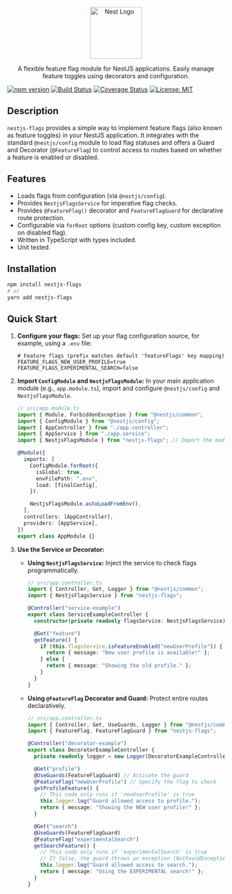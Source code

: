 <p align="center">
  <a href="http://nestjs.com/" target="blank"><img src="https://nestjs.com/img/logo-small.svg" width="120" alt="Nest Logo" /></a>

  <p align="center">
    A flexible feature flag module for NestJS applications. Easily manage feature toggles using decorators and configuration.
  </p>

[![npm version](https://badge.fury.io/js/nestjs-flags.svg)](https://badge.fury.io/js/nestjs-flags) [![Build Status](https://travis-ci.org/your-username/nestjs-flags.svg?branch=main)](https://travis-ci.org/your-username/nestjs-flags) [![Coverage Status](https://coveralls.io/repos/github/your-username/nestjs-flags/badge.svg?branch=main)](https://coveralls.io/github/your-username/nestjs-flags?branch=main) [![License: MIT](https://img.shields.io/badge/License-MIT-yellow.svg)](https://opensource.org/licenses/MIT)

</p>

## Description

`nestjs-flags` provides a simple way to implement feature flags (also known as feature toggles) in your NestJS application. It integrates with the standard `@nestjs/config` module to load flag statuses and offers a Guard and Decorator (`@FeatureFlag`) to control access to routes based on whether a feature is enabled or disabled.

## Features

- Loads flags from configuration (via `@nestjs/config`).
- Provides `NestjsFlagsService` for imperative flag checks.
- Provides `@FeatureFlag()` decorator and `FeatureFlagGuard` for declarative route protection.
- Configurable via `forRoot` options (custom config key, custom exception on disabled flag).
- Written in TypeScript with types included.
- Unit tested.

## Installation

```bash
npm install nestjs-flags
# or
yarn add nestjs-flags
```

## Quick Start

1.  **Configure your flags:**
    Set up your flag configuration source, for example, using a `.env` file:

    ```dotenv
    # Feature flags (prefix matches default 'featureFlags' key mapping)
    FEATURE_FLAGS_NEW_USER_PROFILE=true
    FEATURE_FLAGS_EXPERIMENTAL_SEARCH=false
    ```

2.  **Import `ConfigModule` and `NestjsFlagsModule`:**
    In your main application module (e.g., `app.module.ts`), import and configure `@nestjs/config` and `NestjsFlagsModule`.

    ```typescript
    // src/app.module.ts
    import { Module, ForbiddenException } from "@nestjs/common";
    import { ConfigModule } from "@nestjs/config";
    import { AppController } from "./app.controller";
    import { AppService } from "./app.service";
    import { NestjsFlagsModule } from "nestjs-flags"; // Import the module

    @Module({
      imports: [
        ConfigModule.forRoot({
          isGlobal: true,
          envFilePath: ".env",
          load: [finalConfig],
        }),

        NestjsFlagsModule.autoLoadFromEnv(),
      ],
      controllers: [AppController],
      providers: [AppService],
    })
    export class AppModule {}
    ```

3.  **Use the Service or Decorator:**

    - **Using `NestjsFlagsService`:** Inject the service to check flags programmatically.

      ```typescript
      // src/app.controller.ts
      import { Controller, Get, Logger } from "@nestjs/common";
      import { NestjsFlagsService } from "nestjs-flags";

      @Controller("service-example")
      export class ServiceExampleController {
        constructor(private readonly flagsService: NestjsFlagsService) {}

        @Get("feature")
        getFeature() {
          if (this.flagsService.isFeatureEnabled("newUserProfile")) {
            return { message: "New user profile is available!" };
          } else {
            return { message: "Showing the old profile." };
          }
        }
      }
      ```

    - **Using `@FeatureFlag` Decorator and Guard:** Protect entire routes declaratively.

      ```typescript
      // src/app.controller.ts
      import { Controller, Get, UseGuards, Logger } from "@nestjs/common";
      import { FeatureFlag, FeatureFlagGuard } from "nestjs-flags";

      @Controller("decorator-example")
      export class DecoratorExampleController {
        private readonly logger = new Logger(DecoratorExampleController.name);

        @Get("profile")
        @UseGuards(FeatureFlagGuard) // Activate the guard
        @FeatureFlag("newUserProfile") // Specify the flag to check
        getProfileFeature() {
          // This code only runs if 'newUserProfile' is true
          this.logger.log("Guard allowed access to profile.");
          return { message: "Showing the NEW user profile!" };
        }

        @Get("search")
        @UseGuards(FeatureFlagGuard)
        @FeatureFlag("experimentalSearch")
        getSearchFeature() {
          // This code only runs if 'experimentalSearch' is true
          // If false, the guard throws an exception (NotFoundException by default)
          this.logger.log("Guard allowed access to search.");
          return { message: "Using the EXPERIMENTAL search!" };
        }
      }
      ```
